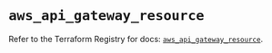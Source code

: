# `aws_api_gateway_resource`

Refer to the Terraform Registry for docs: [`aws_api_gateway_resource`](https://registry.terraform.io/providers/hashicorp/aws/5.94.1/docs/resources/api_gateway_resource).
